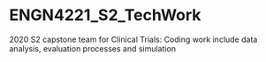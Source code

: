 # ENGN4221_S2_TechWork
2020 S2 capstone team for Clinical Trials: Coding work include data analysis, evaluation processes and simulation
